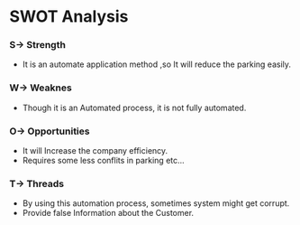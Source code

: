 # SWOT Analysis

  ### S-> Strength
  
  * It is an automate application method ,so It will reduce the parking easily.
    
  ### W-> Weaknes

  * Though it is an Automated process, it is not fully automated.
    
  ### O-> Opportunities
  
  * It will Increase the company efficiency.
  * Requires some less conflits in parking etc...
  
  ### T-> Threads

  * By using this automation process, sometimes system might get corrupt.
  * Provide false Information about the Customer.
